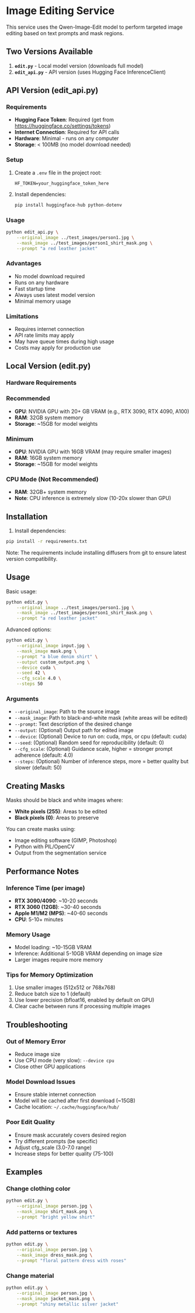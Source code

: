 # Image Editing Service

This service uses the Qwen-Image-Edit model to perform targeted image editing based on text prompts and mask regions.

## Two Versions Available

1. **`edit.py`** - Local model version (downloads full model)
2. **`edit_api.py`** - API version (uses Hugging Face InferenceClient)

## API Version (edit_api.py)

### Requirements
- **Hugging Face Token**: Required (get from https://huggingface.co/settings/tokens)
- **Internet Connection**: Required for API calls
- **Hardware**: Minimal - runs on any computer
- **Storage**: < 100MB (no model download needed)

### Setup
1. Create a `.env` file in the project root:
   ```
   HF_TOKEN=your_huggingface_token_here
   ```

2. Install dependencies:
   ```bash
   pip install huggingface-hub python-dotenv
   ```

### Usage
```bash
python edit_api.py \
    --original_image ../test_images/person1.jpg \
    --mask_image ../test_images/person1_shirt_mask.png \
    --prompt "a red leather jacket"
```

### Advantages
- No model download required
- Runs on any hardware
- Fast startup time
- Always uses latest model version
- Minimal memory usage

### Limitations
- Requires internet connection
- API rate limits may apply
- May have queue times during high usage
- Costs may apply for production use

## Local Version (edit.py)

### Hardware Requirements

### Recommended
- **GPU**: NVIDIA GPU with 20+ GB VRAM (e.g., RTX 3090, RTX 4090, A100)
- **RAM**: 32GB system memory
- **Storage**: ~15GB for model weights

### Minimum
- **GPU**: NVIDIA GPU with 16GB VRAM (may require smaller images)
- **RAM**: 16GB system memory
- **Storage**: ~15GB for model weights

### CPU Mode (Not Recommended)
- **RAM**: 32GB+ system memory
- **Note**: CPU inference is extremely slow (10-20x slower than GPU)

## Installation

1. Install dependencies:
```bash
pip install -r requirements.txt
```

Note: The requirements include installing diffusers from git to ensure latest version compatibility.

## Usage

Basic usage:
```bash
python edit.py \
    --original_image ../test_images/person1.jpg \
    --mask_image ../test_images/person1_shirt_mask.png \
    --prompt "a red leather jacket"
```

Advanced options:
```bash
python edit.py \
    --original_image input.jpg \
    --mask_image mask.png \
    --prompt "a blue denim shirt" \
    --output custom_output.png \
    --device cuda \
    --seed 42 \
    --cfg_scale 4.0 \
    --steps 50
```

### Arguments

- `--original_image`: Path to the source image
- `--mask_image`: Path to black-and-white mask (white areas will be edited)
- `--prompt`: Text description of the desired change
- `--output`: (Optional) Output path for edited image
- `--device`: (Optional) Device to run on: cuda, mps, or cpu (default: cuda)
- `--seed`: (Optional) Random seed for reproducibility (default: 0)
- `--cfg_scale`: (Optional) Guidance scale, higher = stronger prompt adherence (default: 4.0)
- `--steps`: (Optional) Number of inference steps, more = better quality but slower (default: 50)

## Creating Masks

Masks should be black and white images where:
- **White pixels (255)**: Areas to be edited
- **Black pixels (0)**: Areas to preserve

You can create masks using:
- Image editing software (GIMP, Photoshop)
- Python with PIL/OpenCV
- Output from the segmentation service

## Performance Notes

### Inference Time (per image)
- **RTX 3090/4090**: ~10-20 seconds
- **RTX 3060 (12GB)**: ~30-40 seconds
- **Apple M1/M2 (MPS)**: ~40-60 seconds
- **CPU**: 5-10+ minutes

### Memory Usage
- Model loading: ~10-15GB VRAM
- Inference: Additional 5-10GB VRAM depending on image size
- Larger images require more memory

### Tips for Memory Optimization
1. Use smaller images (512x512 or 768x768)
2. Reduce batch size to 1 (default)
3. Use lower precision (bfloat16, enabled by default on GPU)
4. Clear cache between runs if processing multiple images

## Troubleshooting

### Out of Memory Error
- Reduce image size
- Use CPU mode (very slow): `--device cpu`
- Close other GPU applications

### Model Download Issues
- Ensure stable internet connection
- Model will be cached after first download (~15GB)
- Cache location: `~/.cache/huggingface/hub/`

### Poor Edit Quality
- Ensure mask accurately covers desired region
- Try different prompts (be specific)
- Adjust cfg_scale (3.0-7.0 range)
- Increase steps for better quality (75-100)

## Examples

### Change clothing color
```bash
python edit.py \
    --original_image person.jpg \
    --mask_image shirt_mask.png \
    --prompt "bright yellow shirt"
```

### Add patterns or textures
```bash
python edit.py \
    --original_image person.jpg \
    --mask_image dress_mask.png \
    --prompt "floral pattern dress with roses"
```

### Change material
```bash
python edit.py \
    --original_image person.jpg \
    --mask_image jacket_mask.png \
    --prompt "shiny metallic silver jacket"
```